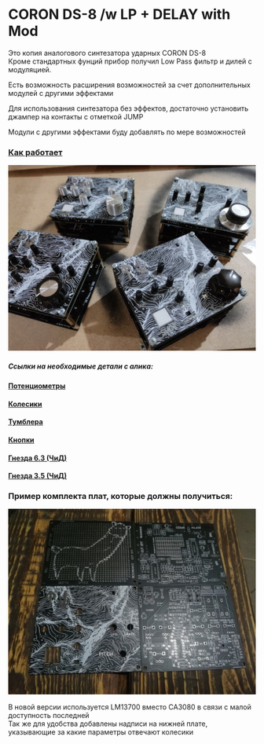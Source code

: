 # CORON DS-8 /w LP + DELAY with Mod

Это копия аналогового синтезатора ударных CORON DS-8<br>
Кроме стандартных фунций прибор получил Low Pass фильтр и дилей с модуляцией.

Есть возможность расширения возможностей за счет дополнительных модулей с другими эффектами

Для использования синтезатора без эффектов, достаточно установить джампер на контакты с отметкой JUMP

Модули с другими эффектами буду добавлять по мере возможностей<br>

### [Как работает](https://github.com/EugeneCarlo/coron-ds8-super-huevo-edition/blob/main/How%20it%20works/README.md)

 
![CORON_DS8](https://github.com/EugeneCarlo/coron-ds8-super-huevo-edition/blob/main/Image/YwKnsgYQ7no.jpg)



##### Ссылки на необходимые детали с алика:

#### [Потенциометры](https://aliexpress.ru/item/1871188517.html)

#### [Колесики](https://aliexpress.ru/item/4000702166610.html)

#### [Тумблера](https://aliexpress.ru/item/32723119383.html)

#### [Кнопки](https://aliexpress.ru/item/4000224636043.html)

#### [Гнезда 6.3 (ЧиД)](https://www.chipdip.ru/product/st-008s-05)

#### [Гнезда 3.5 (ЧиД)](https://www.chipdip.ru/product/st-215n-04)


### Пример комплекта плат, которые должны получиться:
![Пример плат](https://github.com/EugeneCarlo/coron-ds8-super-huevo-edition/blob/main/Image/F3CKZTPLIhw.jpg)

В новой версии используется LM13700 вместо CA3080 в связи с малой доступность последней
<br>
Так же для удобства добавлены надписи на нижней плате, указывающие за какие параметры отвечают колесики
